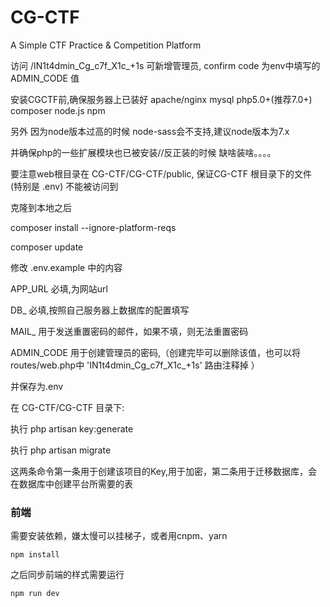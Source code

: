 # CG-CTF
A Simple CTF Practice &amp; Competition Platform


访问 /IN1t4dmin_Cg_c7f_X1c_+1s 可新增管理员, confirm code 为env中填写的 ADMIN_CODE 值

安装CGCTF前,确保服务器上已装好 apache/nginx mysql php5.0+(推荐7.0+) composer node.js npm 

另外 因为node版本过高的时候 node-sass会不支持,建议node版本为7.x

并确保php的一些扩展模块也已被安装//反正装的时候 缺啥装啥。。。。

要注意web根目录在 CG-CTF/CG-CTF/public, 保证CG-CTF 根目录下的文件 (特别是 .env) 不能被访问到

克隆到本地之后

composer install --ignore-platform-reqs

composer update

修改 .env.example 中的内容

APP_URL 必填,为网站url 

DB_     必填,按照自己服务器上数据库的配置填写

MAIL_   用于发送重置密码的邮件，如果不填，则无法重置密码

ADMIN_CODE 用于创建管理员的密码,（创建完毕可以删除该值，也可以将routes/web.php中 'IN1t4dmin_Cg_c7f_X1c_+1s' 路由注释掉 ）

并保存为.env

在 CG-CTF/CG-CTF 目录下:

执行 php artisan key:generate 

执行 php artisan migrate  

这两条命令第一条用于创建该项目的Key,用于加密，第二条用于迁移数据库，会在数据库中创建平台所需要的表

### 前端

需要安装依赖，嫌太慢可以挂梯子，或者用cnpm、yarn

```
npm install
```


之后同步前端的样式需要运行
```
npm run dev
```

